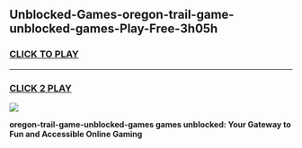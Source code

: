 
## Unblocked-Games-oregon-trail-game-unblocked-games-Play-Free-3h05h
<h3>
<a href="https://premium76.site?title=oregon-trail-game-unblocked-games&ref=15A">CLICK TO PLAY</a></h3>
<hr>

<h3>
<a href="https://premium76.site?title=oregon-trail-game-unblocked-games&ref=15A">CLICK 2 PLAY</a>
  
</h3>

<a href="https://premium76.site?title=oregon-trail-game-unblocked-games&ref=15A"><img src="https://clearcache.store/games.png"></a>


**oregon-trail-game-unblocked-games games unblocked: Your Gateway to Fun and Accessible Online Gaming**
